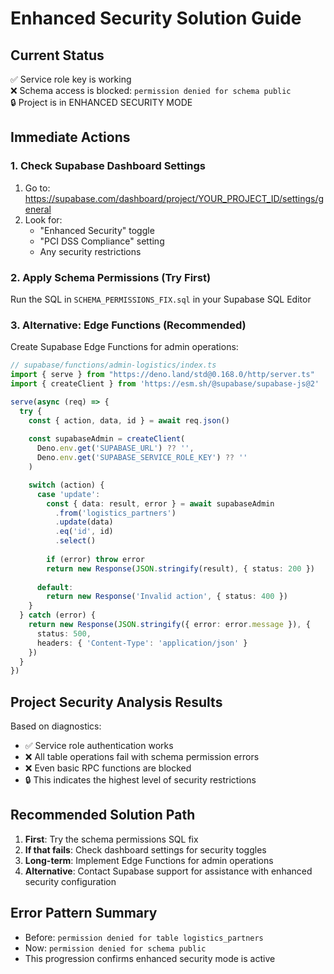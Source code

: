 # Enhanced Security Solution Guide

## Current Status
✅ Service role key is working  
❌ Schema access is blocked: `permission denied for schema public`  
🔒 Project is in ENHANCED SECURITY MODE

## Immediate Actions

### 1. Check Supabase Dashboard Settings
1. Go to: https://supabase.com/dashboard/project/YOUR_PROJECT_ID/settings/general
2. Look for:
   - "Enhanced Security" toggle
   - "PCI DSS Compliance" setting
   - Any security restrictions

### 2. Apply Schema Permissions (Try First)
Run the SQL in `SCHEMA_PERMISSIONS_FIX.sql` in your Supabase SQL Editor

### 3. Alternative: Edge Functions (Recommended)
Create Supabase Edge Functions for admin operations:

```typescript
// supabase/functions/admin-logistics/index.ts
import { serve } from "https://deno.land/std@0.168.0/http/server.ts"
import { createClient } from 'https://esm.sh/@supabase/supabase-js@2'

serve(async (req) => {
  try {
    const { action, data, id } = await req.json()
    
    const supabaseAdmin = createClient(
      Deno.env.get('SUPABASE_URL') ?? '',
      Deno.env.get('SUPABASE_SERVICE_ROLE_KEY') ?? ''
    )

    switch (action) {
      case 'update':
        const { data: result, error } = await supabaseAdmin
          .from('logistics_partners')
          .update(data)
          .eq('id', id)
          .select()
        
        if (error) throw error
        return new Response(JSON.stringify(result), { status: 200 })
        
      default:
        return new Response('Invalid action', { status: 400 })
    }
  } catch (error) {
    return new Response(JSON.stringify({ error: error.message }), { 
      status: 500,
      headers: { 'Content-Type': 'application/json' }
    })
  }
})
```

## Project Security Analysis Results

Based on diagnostics:
- ✅ Service role authentication works
- ❌ All table operations fail with schema permission errors
- ❌ Even basic RPC functions are blocked
- 🔒 This indicates the highest level of security restrictions

## Recommended Solution Path

1. **First**: Try the schema permissions SQL fix
2. **If that fails**: Check dashboard settings for security toggles
3. **Long-term**: Implement Edge Functions for admin operations
4. **Alternative**: Contact Supabase support for assistance with enhanced security configuration

## Error Pattern Summary
- Before: `permission denied for table logistics_partners`
- Now: `permission denied for schema public`
- This progression confirms enhanced security mode is active
